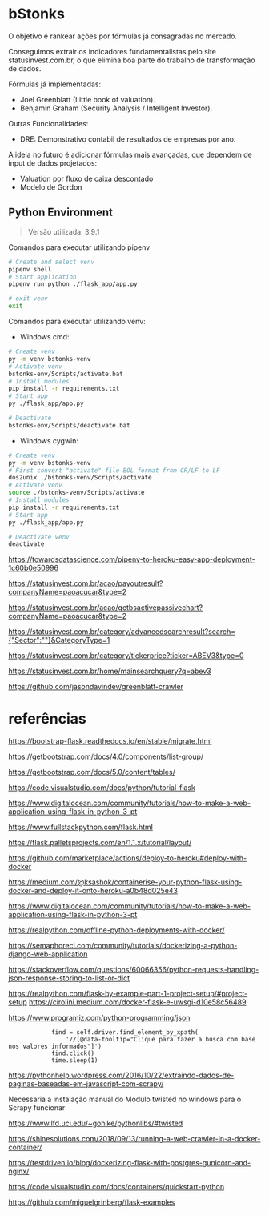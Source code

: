 # bStonks

O objetivo é rankear ações por fórmulas já consagradas no mercado. 

Conseguimos extrair os indicadores fundamentalistas pelo site statusinvest.com.br, o que elimina boa parte do trabalho de transformação de dados.

Fórmulas já implementadas:
* Joel Greenblatt (Little book of valuation).
* Benjamin Graham (Security Analysis / Intelligent Investor).
  
Outras Funcionalidades:
* DRE: Demonstrativo contabil de resultados de empresas por ano.


A ideia no futuro é adicionar fórmulas mais avançadas, que dependem de input de dados projetados:
* Valuation por fluxo de caixa descontado
* Modelo de Gordon

## Python Environment 

> Versão utilizada: 3.9.1

Comandos para executar utilizando pipenv

```sh
# Create and select venv
pipenv shell
# Start application
pipenv run python ./flask_app/app.py

# exit venv
exit
```

Comandos para executar utilizando venv:

* Windows cmd:
```sh
# Create venv
py -m venv bstonks-venv
# Activate venv
bstonks-env/Scripts/activate.bat
# Install modules
pip install -r requirements.txt
# Start app
py ./flask_app/app.py

# Deactivate
bstonks-env/Scripts/deactivate.bat
```

* Windows cygwin:
```sh
# Create venv
py -m venv bstonks-venv
# First convert "activate" file EOL format from CR/LF to LF 
dos2unix ./bstonks-venv/Scripts/activate
# Activate venv
source ./bstonks-venv/Scripts/activate
# Install modules
pip install -r requirements.txt
# Start app
py ./flask_app/app.py

# Deactivate venv
deactivate
```

https://towardsdatascience.com/pipenv-to-heroku-easy-app-deployment-1c60b0e50996

https://statusinvest.com.br/acao/payoutresult?companyName=paoacucar&type=2

https://statusinvest.com.br/acao/getbsactivepassivechart?companyName=paoacucar&type=2


https://statusinvest.com.br/category/advancedsearchresult?search={"Sector":""}&CategoryType=1


https://statusinvest.com.br/category/tickerprice?ticker=ABEV3&type=0

https://statusinvest.com.br/home/mainsearchquery?q=abev3

https://github.com/jasondavindev/greenblatt-crawler

# referências

https://bootstrap-flask.readthedocs.io/en/stable/migrate.html

https://getbootstrap.com/docs/4.0/components/list-group/

https://getbootstrap.com/docs/5.0/content/tables/

https://code.visualstudio.com/docs/python/tutorial-flask

https://www.digitalocean.com/community/tutorials/how-to-make-a-web-application-using-flask-in-python-3-pt

https://www.fullstackpython.com/flask.html

https://flask.palletsprojects.com/en/1.1.x/tutorial/layout/

https://github.com/marketplace/actions/deploy-to-heroku#deploy-with-docker

https://medium.com/@ksashok/containerise-your-python-flask-using-docker-and-deploy-it-onto-heroku-a0b48d025e43

https://www.digitalocean.com/community/tutorials/how-to-make-a-web-application-using-flask-in-python-3-pt



https://realpython.com/offline-python-deployments-with-docker/

https://semaphoreci.com/community/tutorials/dockerizing-a-python-django-web-application

https://stackoverflow.com/questions/60066356/python-requests-handling-json-response-storing-to-list-or-dict

https://realpython.com/flask-by-example-part-1-project-setup/#project-setup
https://cirolini.medium.com/docker-flask-e-uwsgi-d10e58c56489

https://www.programiz.com/python-programming/json

                find = self.driver.find_element_by_xpath(
                    '//[@data-tooltip="Clique para fazer a busca com base nos valores informados"]')
                find.click()
                time.sleep(1)

https://pythonhelp.wordpress.com/2016/10/22/extraindo-dados-de-paginas-baseadas-em-javascript-com-scrapy/

Necessaria a instalação manual do Modulo twisted no windows para o Scrapy funcionar

https://www.lfd.uci.edu/~gohlke/pythonlibs/#twisted

https://shinesolutions.com/2018/09/13/running-a-web-crawler-in-a-docker-container/

https://testdriven.io/blog/dockerizing-flask-with-postgres-gunicorn-and-nginx/

https://code.visualstudio.com/docs/containers/quickstart-python

https://github.com/miguelgrinberg/flask-examples